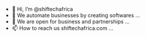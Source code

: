 - 👋 Hi, I’m @shiftechafrica
- 👀 We automate businesses by creating softwares ...
- 🌱 We are open for business and partnerships ...
- 📫 How to reach us shiftechafrica.com ...

<!---
Shift Technologies Africa is a software development and consulting firm that aims at providing a range of services to both SME's and well established organization ...
--->
